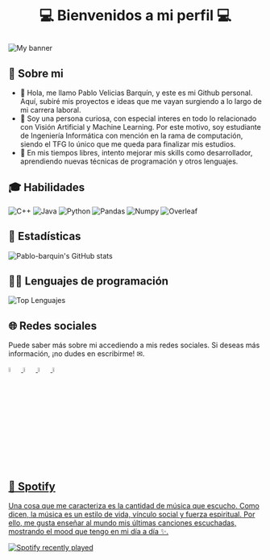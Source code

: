 # <p align='center'>💻 Bienvenidos a mi perfil 💻 </p>
![My banner](https://user-images.githubusercontent.com/61793937/205507216-683c797c-415b-45a2-bc99-637cf21b3fe5.jpg)

## 👺 Sobre mi
- 👋 Hola, me llamo Pablo Velicias Barquín, y este es mi Github personal. Aquí, subiré mis proyectos e ideas que me vayan surgiendo a lo largo de mi carrera laboral.
- 👀 Soy una persona curiosa, con especial interes en todo lo relacionado con Visión Artificial y Machine Learning. Por este motivo, soy estudiante de Ingeniería Informática con mención en la rama de computación, siendo el TFG lo único que me queda para finalizar mis estudios. 
- 🌱 En mis tiempos libres, intento mejorar mis skills como desarrollador, aprendiendo nuevas técnicas de programación y otros lenguajes.

## 🎓 Habilidades 
![C++](https://user-images.githubusercontent.com/61793937/205510223-59dd2638-2743-4262-a2da-64a5c49c1833.svg)
![Java](https://user-images.githubusercontent.com/61793937/205510272-d778facf-fbbe-4483-8292-90736aef3443.svg)
![Python](https://user-images.githubusercontent.com/61793937/205510195-ffe1d453-2b52-4f45-9c7d-69d718f8f803.svg)
![Pandas](https://user-images.githubusercontent.com/61793937/205510242-a9d8f33f-ce70-4345-aa26-35d0e55290a0.svg)
![Numpy](https://user-images.githubusercontent.com/61793937/205510253-a1ab97a2-34c6-4a79-a9c7-09f57599df58.svg)
![Overleaf](https://user-images.githubusercontent.com/61793937/205510399-1426b800-cca1-4626-9444-81634ac09a34.svg)

## 🚀 Estadísticas
![Pablo-barquin's GitHub stats](https://github-readme-stats.vercel.app/api?username=Pablo-barquin&show_icons=true&theme=cobalt&count_private=true&hide=stars)

## 👨‍💻 Lenguajes de programación
![Top Lenguajes](https://github-readme-stats.vercel.app/api/top-langs/?username=Pablo-barquin&langs_count=6&layout=compact&theme=cobalt)

## 🌐 Redes sociales
Puede saber más sobre mi accediendo a mis redes sociales. Si deseas más información, ¡no dudes en escribirme! ✉.

<p float='left'>
  <a href="https://www.linkedin.com/in/pablo-velicias-barqu%C3%ADn-297997249/" target="_blank" rel="noreferrer"><img src="https://user-images.githubusercontent.com/61793937/205508130-1e0292b9-103a-421d-8677-8a5f4bdbdadd.png"  width=5% height=5%>
  <a href="mailto:veliciaspablo@gmail.com" target="_blank" rel="noreferrer"><img src="https://user-images.githubusercontent.com/61793937/205508724-cb38f2a7-08fb-4f89-821e-d9ea2cb4bf48.png"  width=5% height=5%>
  <a href="https://www.instagram.com/pablo_barquin/" target="_blank" rel="noreferrer"><img src="https://user-images.githubusercontent.com/61793937/206277163-bf748ec0-7212-4a56-9230-1966d4d2dce1.png"  width=5% height=5%>
  <a href="https://open.spotify.com/user/1176361281" target="_blank" rel="noreferrer"><img src="https://user-images.githubusercontent.com/61793937/205509088-b85c7ce6-3d9b-47f6-a8df-c317926aa46c.png"  width=5% height=5%>

</p>
    
## 🎵 Spotify
Una cosa que me caracteriza es la cantidad de música que escucho. Como dicen, la música es un estilo de vida,
vínculo social y fuerza espiritual. Por ello, me gusta enseñar al mundo mis últimas canciones escuchadas, mostrando el mood que tengo en mi día a día ✨. 
    
![Spotify recently played](https://spotify-recently-played-readme.vercel.app/api?user=1176361281&count=4&width=500)
